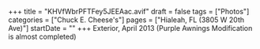 +++
title = "KHVfWbrPFTFey5JEEAac.avif"
draft = false
tags = ["Photos"]
categories = ["Chuck E. Cheese's"]
pages = ["Hialeah, FL (3805 W 20th Ave)"]
startDate = ""
+++
Exterior, April 2013 (Purple Awnings Modification is almost completed)

